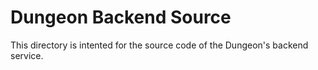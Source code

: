 # Dungeon Backend Source

This directory is intented for the source code of the Dungeon's backend service.


